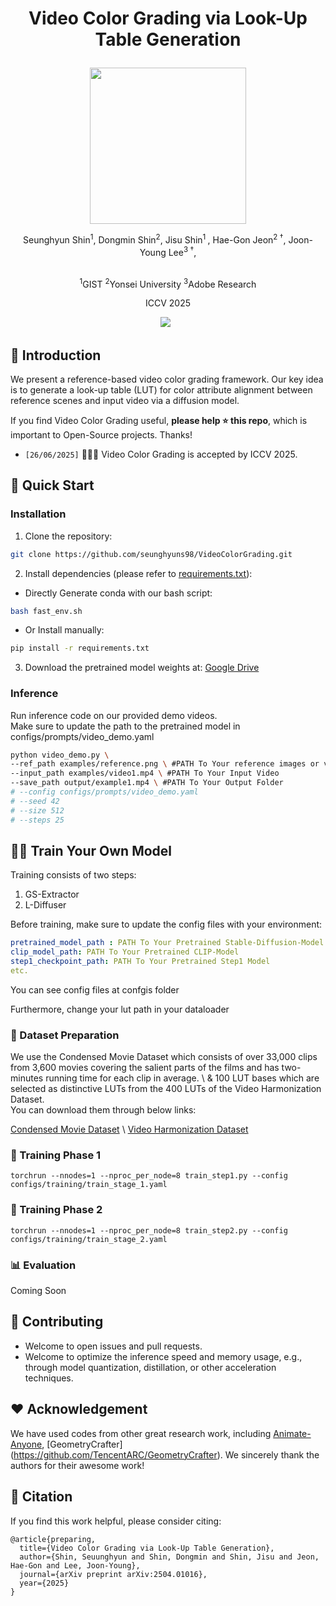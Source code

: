 # <p align=center> **Video Color Grading via Look-Up Table Generation** </p>
<div align="center">
<img src='assets/teaser.png' style="height:250px"></img>
<br>

Seunghyun Shin<sup>1</sup>, 
Dongmin Shin<sup>2</sup>, 
Jisu Shin<sup>1 </sup>, 
Hae-Gon Jeon<sup>2 &dagger;</sup>, 
Joon-Young Lee<sup>3 &dagger;</sup>, 

<br>
<sup>1</sup>GIST
<sup>2</sup>Yonsei University
<sup>3</sup>Adobe Research

ICCV 2025

 <a href='https://arxiv.org'><img src='https://img.shields.io/badge/arXiv-2504.01016-b31b1b.svg'></a> &nbsp;
</div>

## 📝 Introduction

We present a reference-based video color grading framework. Our key idea is to generate a look-up table (LUT) for color attribute alignment between reference scenes and input video via a diffusion model.

If you find Video Color Grading useful, **please help ⭐ this repo**, which is important to Open-Source projects. Thanks!

- `[26/06/2025]` 🎉🎉🎉 Video Color Grading is accepted by ICCV 2025.


## 🚀 Quick Start

### Installation
1. Clone the repository:
```bash
git clone https://github.com/seunghyuns98/VideoColorGrading.git
```
2. Install dependencies (please refer to [requirements.txt](requirements.txt)):
- Directly Generate conda with our bash script: 
```bash
bash fast_env.sh
```
- Or Install manually:
```bash
pip install -r requirements.txt
```
3. Download the pretrained model weights at:
[Google Drive](https://drive.google.com/drive/folders/1NpWXjQxo6ZdOVdSoCzVhCik58WMXXqqC?usp=sharing)

### Inference

Run inference code on our provided demo videos. \
Make sure to update the path to the pretrained model in configs/prompts/video_demo.yaml

```bash
python video_demo.py \
--ref_path examples/reference.png \ #PATH To Your reference images or videos
--input_path examples/video1.mp4 \ #PATH To Your Input Video 
--save_path output/example1.mp4 \ #PATH To Your Output Folder
# --config configs/prompts/video_demo.yaml
# --seed 42
# --size 512
# --steps 25
```

## 🏋️‍♂️ Train Your Own Model

Training consists of two steps:
1. GS-Extractor
2. L-Diffuser 

Before training, make sure to update the config files with your environment:
```yaml
pretrained_model_path : PATH To Your Pretrained Stable-Diffusion-Model
clip_model_path: PATH To Your Pretrained CLIP-Model
step1_checkpoint_path: PATH To Your Pretrained Step1 Model
etc.
```
You can see config files at confgis folder 

Furthermore, change your lut path in your dataloader

### 📁 Dataset Preparation
We use the Condensed Movie Dataset which consists of over 33,000 clips from 3,600 movies covering the salient parts of the films and has two-minutes running time for each clip in average. \ 
& $100$ LUT bases which are selected as distinctive LUTs from the $400$ LUTs of the Video Harmonization Dataset. \
You can download them through below links:

[Condensed Movie Dataset](https://www.robots.ox.ac.uk/~vgg/data/condensed-movies) \ 
[Video Harmonization Dataset](https://github.com/bcmi/Video-Harmonization-Dataset-HYouTube)

### 🔧 Training Phase 1

```commandline
torchrun --nnodes=1 --nproc_per_node=8 train_step1.py --config configs/training/train_stage_1.yaml
```

### 🔧 Training Phase 2

```commandline
torchrun --nnodes=1 --nproc_per_node=8 train_step2.py --config configs/training/train_stage_2.yaml
```

### 📊 Evaluation

Coming Soon

## 🤝 Contributing

- Welcome to open issues and pull requests.
- Welcome to optimize the inference speed and memory usage, e.g., through model quantization, distillation, or other acceleration techniques.

## ❤️ Acknowledgement

We have used codes from other great research work, including [Animate-Anyone](https://github.com/guoqincode/Open-AnimateAnyone), [GeometryCrafter] (https://github.com/TencentARC/GeometryCrafter). We sincerely thank the authors for their awesome work!

## 📜 Citation

If you find this work helpful, please consider citing:

```BibTeXw
@article{preparing,
  title={Video Color Grading via Look-Up Table Generation},
  author={Shin, Seuunghyun and Shin, Dongmin and Shin, Jisu and Jeon, Hae-Gon and Lee, Joon-Young},
  journal={arXiv preprint arXiv:2504.01016},
  year={2025}
}
```

